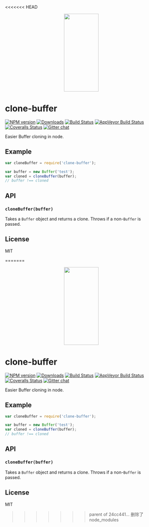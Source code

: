 <<<<<<< HEAD
<p align="center">
  <a href="http://gulpjs.com">
    <img height="257" width="114" src="https://raw.githubusercontent.com/gulpjs/artwork/master/gulp-2x.png">
  </a>
</p>

# clone-buffer

[![NPM version][npm-image]][npm-url] [![Downloads][downloads-image]][npm-url] [![Build Status][travis-image]][travis-url] [![AppVeyor Build Status][appveyor-image]][appveyor-url] [![Coveralls Status][coveralls-image]][coveralls-url] [![Gitter chat][gitter-image]][gitter-url]

Easier Buffer cloning in node.

## Example

```js
var cloneBuffer = require('clone-buffer');

var buffer = new Buffer('test');
var cloned = cloneBuffer(buffer);
// buffer !== cloned
```

## API

### `cloneBuffer(buffer)`

Takes a `Buffer` object and returns a clone.  Throws if a non-`Buffer` is passed.

## License

MIT

[downloads-image]: http://img.shields.io/npm/dm/clone-buffer.svg
[npm-url]: https://npmjs.org/package/clone-buffer
[npm-image]: http://img.shields.io/npm/v/clone-buffer.svg

[travis-url]: https://travis-ci.org/gulpjs/clone-buffer
[travis-image]: http://img.shields.io/travis/gulpjs/clone-buffer.svg?label=travis-ci

[appveyor-url]: https://ci.appveyor.com/project/gulpjs/clone-buffer
[appveyor-image]: https://img.shields.io/appveyor/ci/gulpjs/clone-buffer.svg?label=appveyor

[coveralls-url]: https://coveralls.io/r/gulpjs/clone-buffer
[coveralls-image]: http://img.shields.io/coveralls/gulpjs/clone-buffer/master.svg

[gitter-url]: https://gitter.im/gulpjs/gulp
[gitter-image]: https://badges.gitter.im/gulpjs/gulp.png
=======
<p align="center">
  <a href="http://gulpjs.com">
    <img height="257" width="114" src="https://raw.githubusercontent.com/gulpjs/artwork/master/gulp-2x.png">
  </a>
</p>

# clone-buffer

[![NPM version][npm-image]][npm-url] [![Downloads][downloads-image]][npm-url] [![Build Status][travis-image]][travis-url] [![AppVeyor Build Status][appveyor-image]][appveyor-url] [![Coveralls Status][coveralls-image]][coveralls-url] [![Gitter chat][gitter-image]][gitter-url]

Easier Buffer cloning in node.

## Example

```js
var cloneBuffer = require('clone-buffer');

var buffer = new Buffer('test');
var cloned = cloneBuffer(buffer);
// buffer !== cloned
```

## API

### `cloneBuffer(buffer)`

Takes a `Buffer` object and returns a clone.  Throws if a non-`Buffer` is passed.

## License

MIT

[downloads-image]: http://img.shields.io/npm/dm/clone-buffer.svg
[npm-url]: https://npmjs.org/package/clone-buffer
[npm-image]: http://img.shields.io/npm/v/clone-buffer.svg

[travis-url]: https://travis-ci.org/gulpjs/clone-buffer
[travis-image]: http://img.shields.io/travis/gulpjs/clone-buffer.svg?label=travis-ci

[appveyor-url]: https://ci.appveyor.com/project/gulpjs/clone-buffer
[appveyor-image]: https://img.shields.io/appveyor/ci/gulpjs/clone-buffer.svg?label=appveyor

[coveralls-url]: https://coveralls.io/r/gulpjs/clone-buffer
[coveralls-image]: http://img.shields.io/coveralls/gulpjs/clone-buffer/master.svg

[gitter-url]: https://gitter.im/gulpjs/gulp
[gitter-image]: https://badges.gitter.im/gulpjs/gulp.png
>>>>>>> parent of 24cc441... 删除了node_modules
